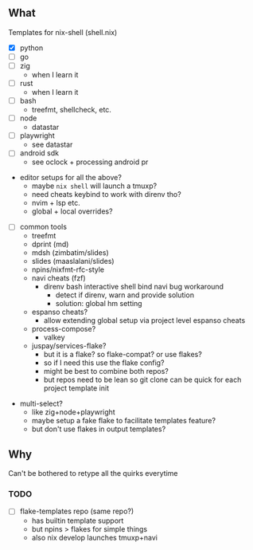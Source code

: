 ## What

Templates for nix-shell (shell.nix)

- [x] python
- [ ] go
- [ ] zig
  - when I learn it
- [ ] rust
  - when I learn it
- [ ] bash
  - treefmt, shellcheck, etc.
- [ ] node
  - datastar
- [ ] playwright
  - see datastar
- [ ] android sdk
  - see oclock + processing android pr
- editor setups for all the above?
  - maybe `nix shell` will launch a tmuxp?
  - need cheats keybind to work with direnv tho?
  - nvim + lsp etc.
  - global + local overrides?
- [ ] common tools
  - treefmt
  - dprint (md)
  - mdsh (zimbatim/slides)
  - slides (maaslalani/slides)
  - npins/nixfmt-rfc-style
  - navi cheats (fzf)
    - direnv bash interactive shell bind navi bug workaround
      - detect if direnv, warn and provide solution
      - solution: global hm setting
  - espanso cheats?
    - allow extending global setup via project level espanso cheats
  - process-compose?
    - valkey
  - juspay/services-flake?
    - but it is a flake? so flake-compat? or use flakes?
    - so if I need this use the flake config?
    - might be best to combine both repos?
    - but repos need to be lean so git clone can be quick for each project template init

- multi-select?
  - like zig+node+playwright
  - maybe setup a fake flake to facilitate templates feature?
  - but don't use flakes in output templates?

## Why

Can't be bothered to retype all the quirks everytime

### TODO

- [ ] flake-templates repo (same repo?)
  - has builtin template support
  - but npins > flakes for simple things
  - also nix develop launches tmuxp+navi

